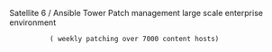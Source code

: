 Satellite 6 / Ansible Tower Patch management large scale enterprise environment

              ( weekly patching over 7000 content hosts)
